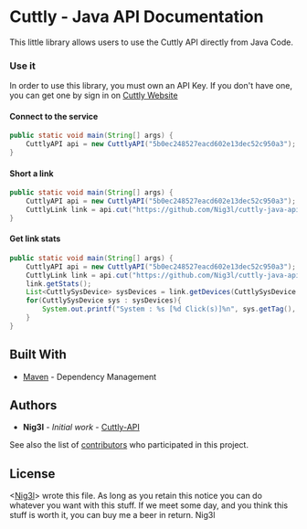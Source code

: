 # Cuttly - Java API Documentation

This little library allows users to use the Cuttly API directly from Java Code. 

### Use it

In order to use this library, you must own an API Key. If you don't have one, you can get one by sign in on
[Cuttly Website](https://cutt.ly)

#### Connect to the service

```java 
public static void main(String[] args) {
    CuttlyAPI api = new CuttlyAPI("5b0ec248527eacd602e13dec52c950a3");
}
```

#### Short a link

```java 
public static void main(String[] args) {
    CuttlyAPI api = new CuttlyAPI("5b0ec248527eacd602e13dec52c950a3");
    CuttlyLink link = api.cut("https://github.com/Nig3l/cuttly-java-api", "Cuttly-API");
}
```

#### Get link stats

```java 
public static void main(String[] args) {
    CuttlyAPI api = new CuttlyAPI("5b0ec248527eacd602e13dec52c950a3");
    CuttlyLink link = api.cut("https://github.com/Nig3l/cuttly-java-api", "Cuttly-API");
    link.getStats();
    List<CuttlySysDevice> sysDevices = link.getDevices(CuttlySysDevice.class);
    for(CuttlySysDevice sys : sysDevices){
        System.out.printf("System : %s [%d Click(s)]%n", sys.getTag(), sys.getClicks());
    }
}
```
## Built With

* [Maven](https://maven.apache.org/) - Dependency Management

## Authors

* **Nig3l** - *Initial work* - [Cuttly-API](https://github.com/Nig3l/cuttly-java-api)

See also the list of [contributors](https://github.com/Nig3l/cuttly-java-api/contributors) who participated in this project.

## License

<[Nig3l](mailto:nig3lpro@gmail.com)> wrote this file. As long as you retain this notice you can do whatever 
you want with this stuff. If we meet some day, and you think this stuff is worth 
it, you can buy me a beer in return. Nig3l
